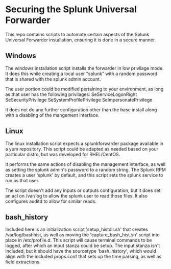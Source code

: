 # Securing the Splunk Universal Forwarder

This repo contains scripts to automate certain aspects of the Splunk Universal Forwarder installation, ensuring it is done in a secure manner.

## Windows

The windows installation script installs the forwarder in low privilage mode. It does this while creating a local user "splunk" with a random password that is shared with the splunk admin account.

The user portion could be modified pertaining to your environment, as long as that user has the following privilages:
SeServiceLogonRight
SeSecurityPrivilege
SeSystemProfilePrivilege
SeImpersonatePrivilege

It does not do any further configuration other than the base install along with a disabling of the mangement interface.

## Linux

The linux installation script expects a splunkforwarder package available in a yum repository. This script could be adapted as needed based on your particular distro, but was developed for RHEL/CentOS. 

It performs the same actions of disabling the management interface, as well as setting the splunk admin's password to a random string. The Splunk RPM creates a user 'splunk' by default, and this script sets the splunk service to run as that user.

The script doesn't add any inputs or outputs configuration, but it does set an acl on /var/log to allow the splunk user to read those files. It also configures auditd to allow for similar reads.

## bash_history

Included here is an initialization script 'setup_histdir.sh' that creates /var/log/bashhist, as well as moving the 'capture_bash_hist.sh' script into place in /etc/profile.d. This script will cause terminal commands to be logged, after which an input stanza could be setup.
The input stanza isn't included, but it should have the sourcetype 'bash_history', which would align with the included props.conf that sets up the time parsing, as well as field extractions.

